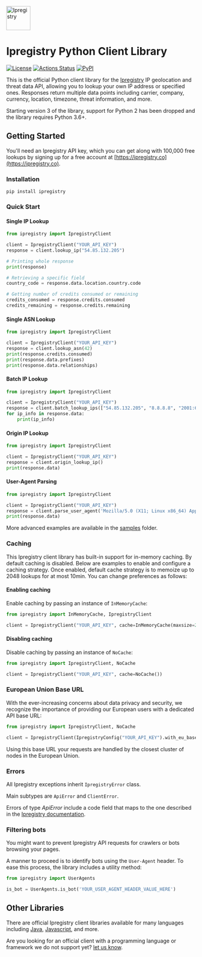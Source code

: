 [<img src="https://cdn.ipregistry.co/icons/favicon-96x96.png" alt="Ipregistry" width="64"/>](https://ipregistry.co/) 
# Ipregistry Python Client Library

[![License](http://img.shields.io/:license-apache-blue.svg)](LICENSE)
[![Actions Status](https://github.com/ipregistry/ipregistry-python/workflows/Tests/badge.svg)](https://github.com/ipregistry/ipregistry-python/actions)
[![PyPI](https://img.shields.io/pypi/v/ipregistry)](https://pypi.org/project/ipregistry/)

This is the official Python client library for the [Ipregistry](https://ipregistry.co) IP geolocation and threat data API, 
allowing you to lookup your own IP address or specified ones. Responses return multiple data points including carrier, 
company, currency, location, timezone, threat information, and more.

Starting version 3 of the library, support for Python 2 has been dropped and the library requires Python 3.6+.

## Getting Started

You'll need an Ipregistry API key, which you can get along with 100,000 free lookups by signing up for a free account at [https://ipregistry.co](https://ipregistry.co).

### Installation

```
pip install ipregistry
```

### Quick Start

#### Single IP Lookup

```python
from ipregistry import IpregistryClient

client = IpregistryClient("YOUR_API_KEY")
response = client.lookup_ip("54.85.132.205")

# Printing whole response
print(response)

# Retrieving a specific field
country_code = response.data.location.country.code

# Getting number of credits consumed or remaining
credits_consumed = response.credits.consumed
credits_remaining = response.credits.remaining
```

#### Single ASN Lookup

```python
from ipregistry import IpregistryClient

client = IpregistryClient("YOUR_API_KEY")
response = client.lookup_asn(42)
print(response.credits.consumed)
print(response.data.prefixes)
print(response.data.relationships)
```

#### Batch IP Lookup

```python
from ipregistry import IpregistryClient

client = IpregistryClient("YOUR_API_KEY")
response = client.batch_lookup_ips(["54.85.132.205", "8.8.8.8", "2001:67c:2e8:22::c100:68b"])
for ip_info in response.data:
    print(ip_info)
```

#### Origin IP Lookup

```python
from ipregistry import IpregistryClient

client = IpregistryClient("YOUR_API_KEY")
response = client.origin_lookup_ip()
print(response.data)
```

#### User-Agent Parsing

```python
from ipregistry import IpregistryClient

client = IpregistryClient("YOUR_API_KEY")
response = client.parse_user_agent('Mozilla/5.0 (X11; Linux x86_64) AppleWebKit/537.36 (KHTML, like Gecko) Chrome/126.0.0.0 Safari/537.36')
print(response.data)
```

More advanced examples are available in the [samples](https://github.com/ipregistry/ipregistry-python/tree/master/samples) 
folder.

### Caching

This Ipregistry client library has built-in support for in-memory caching. By default caching is disabled. 
Below are examples to enable and configure a caching strategy. Once enabled, default cache strategy is to memoize up to 
2048 lookups for at most 10min. You can change preferences as follows:

#### Enabling caching

Enable caching by passing an instance of `InMemoryCache`:

```python
from ipregistry import InMemoryCache, IpregistryClient

client = IpregistryClient("YOUR_API_KEY", cache=InMemoryCache(maxsize=2048, ttl=600))
```

#### Disabling caching

Disable caching by passing an instance of `NoCache`:

```python
from ipregistry import IpregistryClient, NoCache

client = IpregistryClient("YOUR_API_KEY", cache=NoCache())
```

### European Union Base URL

With the ever-increasing concerns about data privacy and security, we recognize the importance of providing our European users with a dedicated API base URL:

```python
from ipregistry import IpregistryClient, NoCache

client = IpregistryClient(IpregistryConfig("YOUR_API_KEY").with_eu_base_url())
```

Using this base URL your requests are handled by the closest cluster of nodes in the European Union.

### Errors

All Ipregistry exceptions inherit `IpregistryError` class.

Main subtypes are `ApiError` and `ClientError`.

Errors of type _ApiError_ include a code field that maps to the one described in the [Ipregistry documentation](https://ipregistry.co/docs/errors).

### Filtering bots

You might want to prevent Ipregistry API requests for crawlers or bots browsing your pages.

A manner to proceed is to identify bots using the `User-Agent` header. 
To ease this process, the library includes a utility method:

```python
from ipregistry import UserAgents

is_bot = UserAgents.is_bot('YOUR_USER_AGENT_HEADER_VALUE_HERE')
```

## Other Libraries

There are official Ipregistry client libraries available for many languages including 
[Java](https://github.com/ipregistry/ipregistry-java), 
[Javascript](https://github.com/ipregistry/ipregistry-javascript), and more.

Are you looking for an official client with a programming language or framework we do not support yet? 
[let us know](mailto:support@ipregistry.co).

